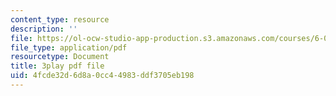 ```yaml
---
content_type: resource
description: ''
file: https://ol-ocw-studio-app-production.s3.amazonaws.com/courses/6-00sc-introduction-to-computer-science-and-programming-spring-2011/4fcde32d6d8a0cc44983ddf3705eb198_A2WFReES8CY.pdf
file_type: application/pdf
resourcetype: Document
title: 3play pdf file
uid: 4fcde32d-6d8a-0cc4-4983-ddf3705eb198
---
```

